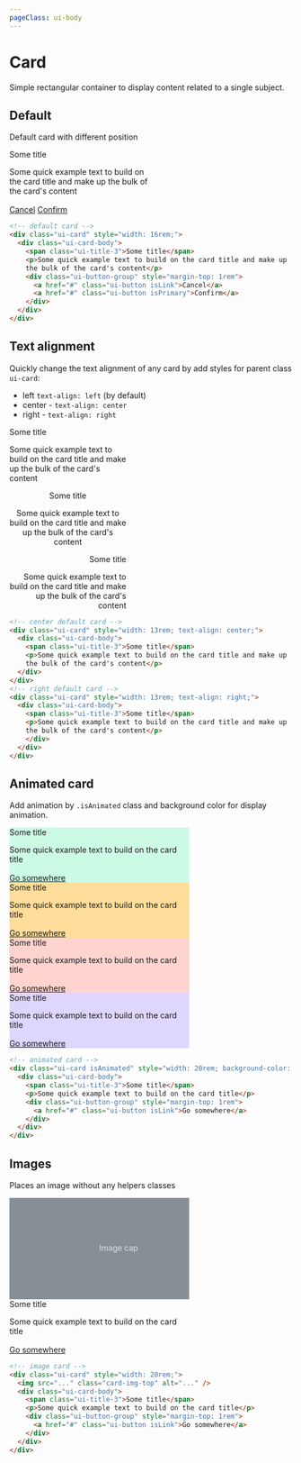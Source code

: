 ```yaml
---
pageClass: ui-body
---
```


# Card

Simple rectangular container to display content related to a single subject.

## Default

Default card with different position

<section class="ui-section">
  <div class="row">
    <!-- default card -->
    <div class="ui-card" style="width: 16rem;">
      <div class="ui-card-body">
        <span class="ui-title-3">Some title</span>
        <p>Some quick example text to build on the card title and make up
        the bulk of the card's content</p>
        <div class="ui-button-group" style="margin-top: 1rem">
          <a href="#" class="ui-button isLink">Cancel</a>
          <a href="#" class="ui-button isPrimary">Confirm</a>
        </div>
      </div>
    </div>
  </div>
</section>

```html
<!-- default card -->
<div class="ui-card" style="width: 16rem;">
  <div class="ui-card-body">
    <span class="ui-title-3">Some title</span>
    <p>Some quick example text to build on the card title and make up
    the bulk of the card's content</p>
    <div class="ui-button-group" style="margin-top: 1rem">
      <a href="#" class="ui-button isLink">Cancel</a>
      <a href="#" class="ui-button isPrimary">Confirm</a>
    </div>
  </div>
</div>
```

## Text alignment

Quickly change the text alignment of any card by add styles for parent class `ui-card`:

- left `text-align: left` (by default)
- center - `text-align: center`
- right - `text-align: right`

<section class="ui-section">
  <div class="row">
    <!-- default card -->
    <div class="ui-card" style="width: 13rem;">
      <div class="ui-card-body">
        <span class="ui-title-3">Some title</span>
        <p>Some quick example text to build on the card title and make up
        the bulk of the card's content</p>
      </div>
    </div>
    <!-- center default card -->
    <div class="ui-card" style="width: 13rem; text-align: center;">
      <div class="ui-card-body">
        <span class="ui-title-3">Some title</span>
        <p>Some quick example text to build on the card title and make up
        the bulk of the card's content</p>
      </div>
    </div>
    <!-- right default card -->
    <div class="ui-card" style="width: 13rem; text-align: right;">
      <div class="ui-card-body">
        <span class="ui-title-3">Some title</span>
        <p>Some quick example text to build on the card title and make up
        the bulk of the card's content</p>
        </div>
      </div>
    </div>
  </div>
</section>

```html
<!-- center default card -->
<div class="ui-card" style="width: 13rem; text-align: center;">
  <div class="ui-card-body">
    <span class="ui-title-3">Some title</span>
    <p>Some quick example text to build on the card title and make up
    the bulk of the card's content</p>
  </div>
</div>
<!-- right default card -->
<div class="ui-card" style="width: 13rem; text-align: right;">
  <div class="ui-card-body">
    <span class="ui-title-3">Some title</span>
    <p>Some quick example text to build on the card title and make up
    the bulk of the card's content</p>
    </div>
  </div>
</div>
```

## Animated card

Add animation by `.isAnimated` class and background color for display animation.

<section class="ui-section">
  <div class="row">
    <!-- animated card -->
    <div class="ui-card isAnimated" style="width: 20rem; background-color: #ccfbe5;">
      <div class="ui-card-body">
        <span class="ui-title-3">Some title</span>
        <p>Some quick example text to build on the card title</p>
        <div class="ui-button-group" style="margin-top: 1rem">
          <a href="#" class="ui-button isLink">Go somewhere</a>
        </div>
      </div>
    </div>
    <!-- animated card -->
    <div class="ui-card isAnimated" style="width: 20rem; background-color: #ffdd9a;">
      <div class="ui-card-body">
        <span class="ui-title-3">Some title</span>
        <p>Some quick example text to build on the card title</p>
        <div class="ui-button-group" style="margin-top: 1rem">
          <a href="#" class="ui-button isLink">Go somewhere</a>
        </div>
      </div>
    </div>
    <!-- animated card -->
    <div class="ui-card isAnimated" style="width: 20rem; background-color: #ffd3ce;">
      <div class="ui-card-body">
        <span class="ui-title-3">Some title</span>
        <p>Some quick example text to build on the card title</p>
        <div class="ui-button-group" style="margin-top: 1rem">
          <a href="#" class="ui-button isLink">Go somewhere</a>
        </div>
      </div>
    </div>
    <!-- animated card -->
    <div class="ui-card isAnimated" style="width: 20rem; background-color: #ded6ff;">
      <div class="ui-card-body">
        <span class="ui-title-3">Some title</span>
        <p>Some quick example text to build on the card title</p>
        <div class="ui-button-group" style="margin-top: 1rem">
          <a href="#" class="ui-button isLink">Go somewhere</a>
        </div>
      </div>
    </div>
  </div>
</section>

```html
<!-- animated card -->
<div class="ui-card isAnimated" style="width: 20rem; background-color: #ffd3ce;">
  <div class="ui-card-body">
    <span class="ui-title-3">Some title</span>
    <p>Some quick example text to build on the card title</p>
    <div class="ui-button-group" style="margin-top: 1rem">
      <a href="#" class="ui-button isLink">Go somewhere</a>
    </div>
  </div>
</div>
```

## Images

Places an image without any helpers classes

<section class="ui-section">
  <div class="row">
    <!-- image card -->
    <div class="ui-card" style="width: 20rem;">
      <svg class="bd-placeholder-img " width="100%" height="180" xmlns="http://www.w3.org/2000/svg" role="img" aria-label="Placeholder: Image cap" preserveAspectRatio="xMidYMid slice" focusable="false"><title>Placeholder</title><rect width="100%" height="100%" fill="#868e96"></rect><text x="50%" y="50%" fill="#dee2e6" dy=".3em">Image cap</text></svg>
      <div class="ui-card-body">
        <span class="ui-title-3">Some title</span>
        <p>Some quick example text to build on the card title</p>
        <div class="ui-button-group" style="margin-top: 1rem">
          <a href="#" class="ui-button isLink">Go somewhere</a>
        </div>
      </div>
    </div>
  </div>
</section>

```html
<!-- image card -->
<div class="ui-card" style="width: 20rem;">
  <img src="..." class="card-img-top" alt="..." />
  <div class="ui-card-body">
    <span class="ui-title-3">Some title</span>
    <p>Some quick example text to build on the card title</p>
    <div class="ui-button-group" style="margin-top: 1rem">
      <a href="#" class="ui-button isLink">Go somewhere</a>
    </div>
  </div>
</div>
```
